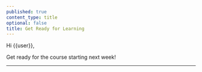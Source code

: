 ```yaml
---
published: true
content_type: title
optional: false
title: Get Ready for Learning
---
```

Hi {{user}},

Get ready for the course starting next week!

----

